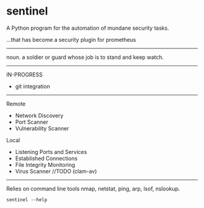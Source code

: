 # sentinel  


A Python program for the automation of mundane security tasks.  

   ...that has become a security plugin for prometheus   

---  

noun.  a soldier or guard whose job is to stand and keep watch.  

---  

IN-PROGRESS  

  - git integration   

---   

Remote  
- Network Discovery  
- Port Scanner  
- Vulnerability Scanner  

Local  
- Listening Ports and Services  
- Established Connections  
- File Integrity Monitoring  
- Virus Scanner //TODO (clam-av)  

---

Relies on command line tools nmap, netstat, ping, arp, lsof, nslookup.  

```
sentinel --help   
```

